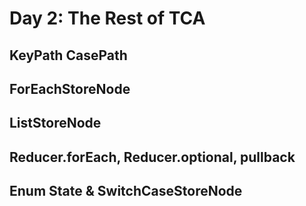 # Day 2: The Rest of TCA

## KeyPath CasePath


## ForEachStoreNode

## ListStoreNode

## Reducer.forEach, Reducer.optional, pullback

## Enum State & SwitchCaseStoreNode